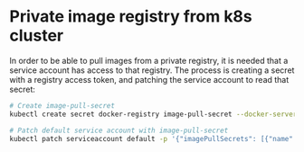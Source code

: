 # Private image registry from k8s cluster
In order to be able to pull images from a private registry, it is needed that a service account has access to that registry. The process is creating a secret with a registry access token, and patching the service account to read that secret:

```bash
# Create image-pull-secret
kubectl create secret docker-registry image-pull-secret --docker-server=gravitate-registry.cr.de-fra.ionos.com --docker-username=gravitatecluster --docker-password="REGISTRY_ACCESS_TOKEN" -n default

# Patch default service account with image-pull-secret
kubectl patch serviceaccount default -p '{"imagePullSecrets": [{"name": "image-pull-secret"}]}' -n default
```
